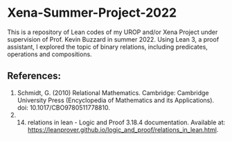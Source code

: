 # Xena-Summer-Project-2022

This is a repository of Lean codes of my UROP and/or Xena Project under supervision of Prof. Kevin Buzzard in summer 2022. Using Lean 3, a proof assistant, I explored the topic of binary relations, including predicates, operations and compositions.


## References:
1. Schmidt, G. (2010) Relational Mathematics. Cambridge: Cambridge University Press (Encyclopedia of Mathematics and its Applications). doi: 10.1017/CBO9780511778810.
2. 14. relations in lean - Logic and Proof 3.18.4 documentation. Available at: https://leanprover.github.io/logic_and_proof/relations_in_lean.html. 
